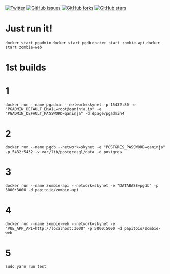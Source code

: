 
[![Twitter](https://img.shields.io/twitter/url?style=social&url=wendreolf)](https://twitter.com/intent/tweet?text=Wow:&url=https%3A%2F%2Fgithub.com%2Fwendreof%2Fzombie-%2F)
[![GitHub issues](https://img.shields.io/github/issues/wendreof/zombie-)](https://github.com/wendreof/zombie-/issues)
[![GitHub forks](https://img.shields.io/github/forks/wendreof/zombie-)](https://github.com/wendreof/zombie-/network)
[![GitHub stars](https://img.shields.io/github/stars/wendreof/zombie-)](https://github.com/wendreof/zombie-/stargazers)



# Just run it!
`docker start pgadmin`
`docker start pgdb`
`docker start zombie-api`
`docker start zombie-web`
 

# 1st builds

# 1
`docker run --name pgadmin --network=skynet -p 15432:80 -e "PGADMIN_DEFAULT_EMAIL=root@qaninja.io" -e "PGADMIN_DEFAULT_PASSWORD=qaninja" -d dpage/pgadmin4`

# 2
`docker run --name pgdb --network=skynet -e "POSTGRES_PASSWORD=qaninja" -p 5432:5432 -v var/lib/postgresql/data -d postgres`

# 3
`docker run --name zombie-api --network=skynet -e "DATABASE=pgdb" -p 3000:3000 -d papitoio/zombie-api`

# 4
`docker run --name zombie-web --network=skynet -e "VUE_APP_API=http://localhost:3000" -p 5000:5000 -d papitoio/zombie-web`

# 5
`sudo yarn run test`
